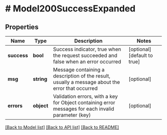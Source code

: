 # # Model200SuccessExpanded

## Properties

Name | Type | Description | Notes
------------ | ------------- | ------------- | -------------
**success** | **bool** | Success indicator, true when the request succeeded and false when an error occurred | [optional] [default to true]
**msg** | **string** | Message containing a description of the result, usually a message about the error that occurred | [optional]
**errors** | **object** | Validation errors, with a key for Object containing error messages for each invalid parameter (key) | [optional]

[[Back to Model list]](../../README.md#models) [[Back to API list]](../../README.md#endpoints) [[Back to README]](../../README.md)
